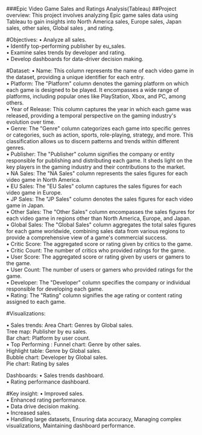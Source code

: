  ###Epic Video Game Sales and Ratings Analysis(Tableau)
##Project overview:
This project involves analyzing Epic game sales data using Tableau to gain insights into North America sales, Europe sales, Japan sales, other sales, Global sales , and rating.

#Objectives:
•	Analyze all sales.<br>
•	Identify top-performing publisher by eu_sales.<br>
•	Examine sales trends by developer and rating.<br>
•	Develop dashboards for data-driver decision making.<br>
 
#Dataset:
• Name: This column represents the name of each video game in the dataset, providing a unique identifier for each entry.<br>
• Platform: The "Platform" column denotes the gaming platform on which each game is designed to be played. It encompasses a wide range of platforms, including popular ones like PlayStation, Xbox, and PC, among others.<br>
• Year of Release: This column captures the year in which each game was released, providing a temporal perspective on the gaming industry's evolution over time.<br>
• Genre: The "Genre" column categorizes each game into specific genres or categories, such as action, sports, role-playing, strategy, and more. This classification allows us to discern patterns and trends within different genres.<br>
• Publisher: The "Publisher" column signifies the company or entity responsible for publishing and distributing each game. It sheds light on the key players in the gaming industry and their contributions to the market.<br>
• NA Sales: The "NA Sales" column represents the sales figures for each video game in North America.<br>
• EU Sales: The "EU Sales" column captures the sales figures for each video game in Europe.<br>
• JP Sales: The "JP Sales" column denotes the sales figures for each video game in Japan.<br>
• Other Sales: The "Other Sales" column encompasses the sales figures for each video game in regions other than North America, Europe, and Japan.<br>
• Global Sales: The "Global Sales" column aggregates the total sales figures for each game worldwide, combining sales data from various regions to provide a comprehensive view of a game's commercial success.<br>
• Critic Score: The aggregated score or rating given by critics to the game.<br>
• Critic Count: The number of critics who provided ratings for the game.<br>
• User Score: The aggregated score or rating given by users or gamers to the game.<br>
• User Count: The number of users or gamers who provided ratings for the game.<br>
• Developer: The "Developer" column specifies the company or individual responsible for developing each game. <br>
• Rating: The "Rating" column signifies the age rating or content rating assigned to each game.<br> 

#Visualizations:

•	Sales trends:
Area Chart: Genres by Global sales.<br>
Tree map: Publisher by eu sales.<br>
Bar chart: Platform by user count.<br>
•	Top Performing :
Funnel chart: Genre by other sales.<br>
Highlight table: Genre by Global sales.<br>
Bubble chart: Developer by Global sales.<br>
Pie chart: Rating by sales<br>


Dashboards:
•	Sales trends dashboard.<br>
•	Rating performance dashboard.<br>

#Key insight:
•	Improved sales.<br>
•	Enhanced rating performance.<br>
•	Data drive decision making.<br>
•	Increased sales.<br>
•	Handling large datasets, Ensuring data accuracy, Managing complex visualizations, Maintaining dashboard performance.<br>
